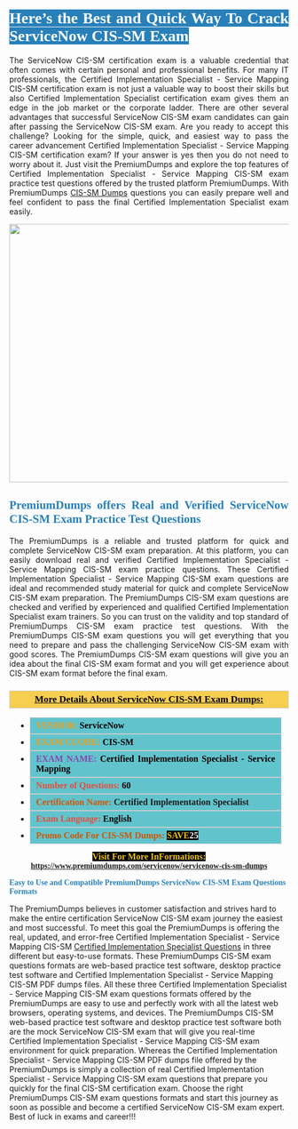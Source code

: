 <h1 style="text-align: justify;"><span style="color:#ffffff;"><span style="font-family:Georgia,serif;"><strong><span style="background-color:#2980b9;">Here’s the Best and Quick Way To Crack ServiceNow CIS-SM Exam</span></strong></span></span></h1>

<p style="text-align: justify;">The ServiceNow CIS-SM certification exam is a valuable credential that often comes with certain personal and professional benefits. For many IT professionals, the Certified Implementation Specialist - Service Mapping CIS-SM certification exam is not just a valuable way to boost their skills but also Certified Implementation Specialist certification exam gives them an edge in the job market or the corporate ladder. There are other several advantages that successful ServiceNow CIS-SM exam candidates can gain after passing the ServiceNow CIS-SM exam. Are you ready to accept this challenge? Looking for the simple, quick, and easiest way to pass the career advancement Certified Implementation Specialist - Service Mapping CIS-SM certification exam? If your answer is yes then you do not need to worry about it. Just visit the PremiumDumps and explore the top features of Certified Implementation Specialist - Service Mapping CIS-SM exam practice test questions offered by the trusted platform PremiumDumps. With PremiumDumps <a href="https://www.premiumdumps.com/servicenow/servicenow-cis-sm-dumps">CIS-SM Dumps</a> questions you can easily prepare well and feel confident to pass the final Certified Implementation Specialist exam easily.</p>

<p style="text-align: center;"><a href="https://www.premiumdumps.com/servicenow/servicenow-cis-sm-dumps"><img alt="" src="https://i.imgur.com/KJGzbJ2.jpeg" style="width: 700px; height: 465px;" /></a></p>

<h2 style="text-align: justify;"><span style="color:#2980b9;"><span style="font-family:Georgia,serif;"><strong>PremiumDumps offers Real and Verified ServiceNow CIS-SM Exam Practice Test Questions</strong></span></span></h2>

<p style="text-align: justify;">The PremiumDumps is a reliable and trusted platform for quick and complete ServiceNow CIS-SM exam preparation. At this platform, you can easily download real and verified Certified Implementation Specialist - Service Mapping CIS-SM exam practice questions. These Certified Implementation Specialist - Service Mapping CIS-SM exam questions are ideal and recommended study material for quick and complete ServiceNow CIS-SM exam preparation. The PremiumDumps CIS-SM exam questions are checked and verified by experienced and qualified Certified Implementation Specialist exam trainers. So you can trust on the validity and top standard of PremiumDumps CIS-SM exam practice test questions. With the PremiumDumps CIS-SM exam questions you will get everything that you need to prepare and pass the challenging ServiceNow CIS-SM exam with good scores. The PremiumDumps CIS-SM exam questions will give you an idea about the final CIS-SM exam format and you will get experience about CIS-SM exam format before the final exam.</p>

<h3 style="background: #f7ce50; border: 1px solid rgb(204, 204, 204); padding: 5px 10px; text-align: center;"><span style="font-family:Georgia,serif;"><u><u><span style="color:#000000;"><span style="font-size:11pt"><span style="line-height:normal"><b><span style="font-size:13.0pt"><span cambria="">More Details About ServiceNow CIS-SM Exam Dumps:</span></span></b></span></span></span></u></u></span></h3>

<ul>
	<li style="margin:0cm 10pt">
	<div style="background:#61c4cd; border: 1px solid rgb(204, 204, 204); padding: 5px 10px; text-align: justify;"><span style="font-family:Georgia,serif;"><span style="font-size:11pt"><span style="line-height:normal"><b><span style="font-size:12.0pt"><span new="" roman="" times=""><span style="color:#f39c12;">VENDOR:</span> <span style="color:#000000;">ServiceNow</span></span></span></b></span></span></span></div>
	</li>
	<li style="margin:0cm 10pt">
	<div style="background: #61c4cd; border: 1px solid rgb(204, 204, 204); padding: 5px 10px; text-align: justify;"><span style="font-family:Georgia,serif;"><span style="font-size:11pt"><span style="line-height:normal"><b><span style="font-size:12.0pt"><span new="" roman="" times=""><span style="color:#f39c12;">EXAM CCODE:</span> <span style="color:#000000;">CIS-SM</span></span></span></b></span></span></span></div>
	</li>
	<li style="margin:0cm 10pt">
	<div style="background: #61c4cd; border: 1px solid rgb(204, 204, 204); padding: 5px 10px; text-align: justify;"><span style="font-family:Georgia,serif;"><span style="font-size:11pt"><span style="line-height:normal"><b><span style="font-size:12.0pt"><span new="" roman="" times=""><span style="color:#8e44ad;">EXAM NAME:</span> <span style="color:#000000;">Certified Implementation Specialist - Service Mapping</span></span></span></b></span></span></span></div>
	</li>
	<li style="margin:0cm 10pt">
	<div style="background: #61c4cd; border: 1px solid rgb(204, 204, 204); padding: 5px 10px;"><span style="font-family:Georgia,serif;"><span style="font-size:11pt"><span style="line-height:normal"><b><span style="font-size:12.0pt"><span new="" roman="" times=""><span style="color:#e74c3c;">Number of Questions:</span><span style="color:#000000;"><span style="color:#f1c40f;"> </span>60</span></span></span></b></span></span></span></div>
	</li>
	<li style="margin:0cm 10pt">
	<div style="background: #61c4cd; border: 1px solid rgb(204, 204, 204); padding: 5px 10px; text-align: justify;"><span style="font-family:Georgia,serif;"><span style="font-size:11pt"><span style="line-height:normal"><b><span style="font-size:12.0pt"><span new="" roman="" times=""><span style="color:#d35400;">Certification Name:</span> Certified Implementation Specialist</span></span></b></span></span></span></div>
	</li>
	<li style="margin:0cm 10pt">
	<div style="background: #61c4cd; border: 1px solid rgb(204, 204, 204); padding: 5px 10px; text-align: justify;"><span style="font-family:Georgia,serif;"><span style="font-size:11pt"><span style="line-height:normal"><b><span style="font-size:12.0pt"><span new="" roman="" times=""><span style="color:#e74c3c;">Exam Language:</span> <span style="color:#000000;">English</span></span></span></b></span></span></span></div>
	</li>
	<li style="margin:0cm 10pt">
	<div style="background: #61c4cd; border: 1px solid rgb(204, 204, 204); padding: 5px 10px;"><span style="font-family:Georgia,serif;"><span style="font-size:11pt"><span style="line-height:normal"><b><span style="font-size:12.0pt"><span new="" roman="" times=""><span style="color:#d35400;">Promo Code For CIS-SM Dumps:</span><span style="color:#f1c40f;"> <span style="background-color:#000000;">SAVE</span></span><span style="color:#ffffff;"><span style="background-color:#000000;">25</span></span></span></span></b></span></span></span></div>
	</li>
</ul>

<p style="text-align: center;"><span style="font-family:Georgia,serif;"><strong><span style="font-size:16px;"><span style="color:#f1c40f;"><span style="background-color:#000000;">Visit For More InFormations:</span></span></span> <a href="https://www.premiumdumps.com/servicenow/servicenow-cis-sm-dumps">https://www.premiumdumps.com/servicenow/servicenow-cis-sm-dumps</a></strong></span></p>

<p><span style="color:#2980b9;"><span style="font-family:Georgia,serif;"><strong><strong><strong>Easy to Use and Compatible PremiumDumps ServiceNow CIS-SM Exam Questions Formats</strong></strong></strong></span></span></p>

<p>The PremiumDumps believes in customer satisfaction and strives hard to make the entire certification ServiceNow CIS-SM exam journey the easiest and most successful. To meet this goal the PremiumDumps is offering the real, updated, and error-free Certified Implementation Specialist - Service Mapping CIS-SM <a href="https://www.premiumdumps.com/servicenow/certified-implementation-specialist-dumps">Certified Implementation Specialist Questions</a> in three different but easy-to-use formats. These PremiumDumps CIS-SM exam questions formats are web-based practice test software, desktop practice test software and Certified Implementation Specialist - Service Mapping CIS-SM PDF dumps files. All these three Certified Implementation Specialist - Service Mapping CIS-SM exam questions formats offered by the PremiumDumps are easy to use and perfectly work with all the latest web browsers, operating systems, and devices. The PremiumDumps CIS-SM web-based practice test software and desktop practice test software both are the mock ServiceNow CIS-SM exam that will give you real-time Certified Implementation Specialist - Service Mapping CIS-SM exam environment for quick preparation. Whereas the Certified Implementation Specialist - Service Mapping CIS-SM PDF dumps file offered by the PremiumDumps is simply a collection of real Certified Implementation Specialist - Service Mapping CIS-SM exam questions that prepare you quickly for the final CIS-SM certification exam. Choose the right PremiumDumps CIS-SM exam questions formats and start this journey as soon as possible and become a certified ServiceNow CIS-SM exam expert. Best of luck in exams and career!!!</p>
